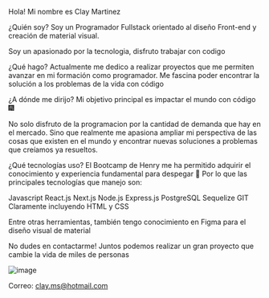 Hola! Mi nombre es Clay Martinez

¿Quién soy?
Soy un Programador Fullstack orientado al diseño Front-end y creación de material visual.

Soy un apasionado por la tecnologia, disfruto trabajar con codigo

¿Qué hago?
Actualmente me dedico a realizar proyectos que me permiten avanzar en mi formación como programador. Me fascina poder encontrar la solución a los problemas de la vida con código

¿A dónde me dirijo?
Mi objetivo principal es impactar el mundo con código 🎆

No solo disfruto de la programacion por la cantidad de demanda que hay en el mercado. Sino que realmente me apasiona ampliar mi perspectiva de las cosas que existen en el mundo y encontrar nuevas soluciones a problemas que creíamos ya resueltos.

¿Qué tecnologías uso?
El Bootcamp de Henry me ha permitido adquirir el conocimiento y experiencia fundamental para despegar 🚀 Por lo que las principales tecnologías que manejo son:

Javascript
React.js
Next.js
Node.js
Express.js
PostgreSQL
Sequelize
GIT
Claramente incluyendo HTML y CSS

Entre otras herramientas, también tengo conocimiento en Figma para el diseño visual de material

No dudes en contactarme!
Juntos podemos realizar un gran proyecto que cambie la vida de miles de personas

![image]([https://github.com/claymartinez/claymartinez/assets/110847258/9c435c10-089a-45c1-abae-a9a9393527d6](https://www.linkedin.com/in/clay-martinez))


Correo: clay.ms@hotmail.com
